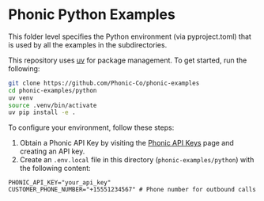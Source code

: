 # Phonic Python Examples

This folder level specifies the Python environment (via pyproject.toml) that is used by all the examples
in the subdirectories.

This repository uses [uv](https://docs.astral.sh/uv/) for package management.
To get started, run the following:
```bash
git clone https://github.com/Phonic-Co/phonic-examples
cd phonic-examples/python
uv venv
source .venv/bin/activate
uv pip install -e .
```

To configure your environment, follow these steps:
1. Obtain a Phonic API Key by visiting the [Phonic API Keys](https://phonic.co/api-keys) page and creating an API key.
2. Create an `.env.local` file in this directory (`phonic-examples/python`) with the following content:
```dotenv
PHONIC_API_KEY="your_api_key"
CUSTOMER_PHONE_NUMBER="+15551234567" # Phone number for outbound calls
```
